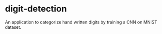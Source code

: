 # digit-detection
An application to categorize hand written digits by training a CNN on MNIST dataset.
